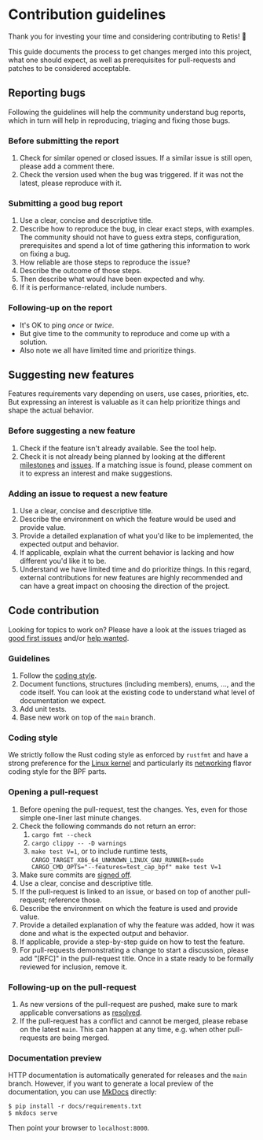 # Contribution guidelines

Thank you for investing your time and considering contributing to Retis! :tada:

This guide documents the process to get changes merged into this project, what
one should expect, as well as prerequisites for pull-requests and patches to be
considered acceptable.

## Reporting bugs

Following the guidelines will help the community understand bug reports, which
in turn will help in reproducing, triaging and fixing those bugs.

### Before submitting the report

1. Check for similar opened or closed issues. If a similar issue is still
   open, please add a comment there.
1. Check the version used when the bug was triggered. If it was not the latest,
   please reproduce with it.

### Submitting a good bug report

1. Use a clear, concise and descriptive title.
1. Describe how to reproduce the bug, in clear exact steps, with examples. The
   community should not have to guess extra steps, configuration, prerequisites
   and spend a lot of time gathering this information to work on fixing a bug.
1. How reliable are those steps to reproduce the issue?
1. Describe the outcome of those steps.
1. Then describe what would have been expected and why.
1. If it is performance-related, include numbers.

### Following-up on the report

* It's OK to ping *once* or *twice*.
* But give time to the community to reproduce and come up with a solution.
* Also note we all have limited time and prioritize things.

## Suggesting new features

Features requirements vary depending on users, use cases, priorities, etc. But
expressing an interest is valuable as it can help prioritize things and
shape the actual behavior.

### Before suggesting a new feature

1. Check if the feature isn't already available. See the tool help.
1. Check it is not already being planned by looking at the different
   [milestones](https://github.com/retis-org/retis/milestones) and
   [issues](https://github.com/retis-org/retis/issues). If a matching issue is
   found, please comment on it to express an interest and make suggestions.

### Adding an issue to request a new feature

1. Use a clear, concise and descriptive title.
1. Describe the environment on which the feature would be used and provide
   value.
1. Provide a detailed explanation of what you'd like to be implemented, the
   expected output and behavior.
1. If applicable, explain what the current behavior is lacking and how different
   you'd like it to be.
1. Understand we have limited time and do prioritize things. In this regard,
   external contributions for new features are highly recommended and can have a
   great impact on choosing the direction of the project.

## Code contribution

Looking for topics to work on? Please have a look at the issues triaged as
[good first issues](https://github.com/retis-org/retis/issues?q=is%3Aissue+is%3Aopen+label%3A"good+first+issue")
and/or [help wanted](https://github.com/retis-org/retis/issues?q=is%3Aissue+is%3Aopen+label%3A"help+wanted").

### Guidelines

1. Follow the [coding style](#coding-style).
1. Document functions, structures (including members), enums, ..., and the code
   itself. You can look at the existing code to understand what level of
   documentation we expect.
1. Add unit tests.
1. Base new work on top of the `main` branch.

### Coding style

We strictly follow the Rust coding style as enforced by `rustfmt` and have a
strong preference for the
[Linux kernel](https://www.kernel.org/doc/html/latest/process/coding-style.html)
and particularly its
[networking](https://www.kernel.org/doc/html/latest/process/maintainer-netdev.html#multi-line-comments)
flavor coding style for the BPF parts.

### Opening a pull-request

1. Before opening the pull-request, test the changes. Yes, even for those simple
   one-liner last minute changes.
1. Check the following commands do not return an error:
   1. `cargo fmt --check`
   1. `cargo clippy -- -D warnings`
   1. `make test V=1`, or to include runtime tests,
      `CARGO_TARGET_X86_64_UNKNOWN_LINUX_GNU_RUNNER=sudo CARGO_CMD_OPTS="--features=test_cap_bpf" make test V=1`
1. Make sure commits are
   [signed off](https://www.kernel.org/doc/html/latest/process/submitting-patches.html?highlight=signed%20off#developer-s-certificate-of-origin-1-1).
1. Use a clear, concise and descriptive title.
1. If the pull-request is linked to an issue, or based on top of another
   pull-request; reference those.
1. Describe the environment on which the feature is used and provide value.
1. Provide a detailed explanation of why the feature was added, how it was done
   and what is the expected output and behavior.
1. If applicable, provide a step-by-step guide on how to test the feature.
1. For pull-requests demonstrating a change to start a discussion, please add
   "[RFC]" in the pull-request title. Once in a state ready to be formally
   reviewed for inclusion, remove it.

### Following-up on the pull-request

1. As new versions of the pull-request are pushed, make sure to mark applicable
   conversations as
   [resolved](https://docs.github.com/en/github/collaborating-with-issues-and-pull-requests/commenting-on-a-pull-request#resolving-conversations).
1. If the pull-request has a conflict and cannot be merged, please rebase on the
   latest `main`. This can happen at any time, e.g. when other pull-requests are
   being merged.

### Documentation preview

HTTP documentation is automatically generated for releases and the
`main` branch. However, if you want to generate a local preview of the
documentation, you can use [MkDocs](https://www.mkdocs.org/) directly:

```none
$ pip install -r docs/requirements.txt
$ mkdocs serve
```

Then point your browser to `localhost:8000`.
